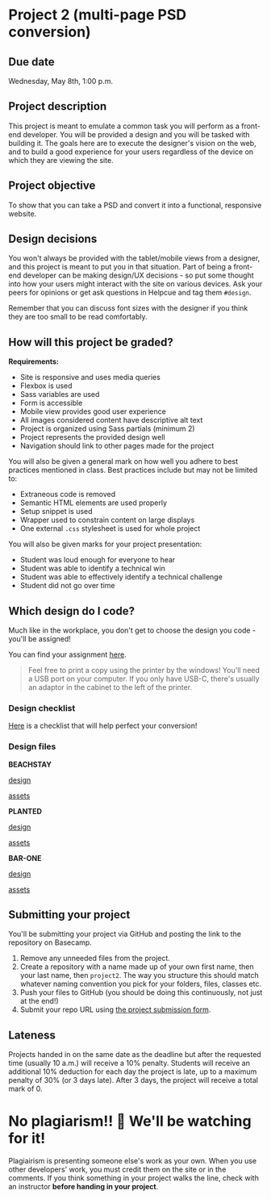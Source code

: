 # Project 2 (multi-page PSD conversion)
## Due date
Wednesday, May 8th, 1:00 p.m.

## Project description
This project is meant to emulate a common task you will perform as a front-end developer. You will be provided a design and you will be tasked with building it. The goals here are to execute the designer's vision on the web, and to build a good experience for your users regardless of the device on which they are viewing the site.

## Project objective
To show that you can take a PSD and convert it into a functional, responsive website.

## Design decisions
You won't always be provided with the tablet/mobile views from a designer, and this project is meant to put you in that situation. Part of being a front-end developer can be making design/UX decisions - so put some thought into how your users might interact with the site on various devices. Ask your peers for opinions or get ask questions in Helpcue and tag them `#design`. 

Remember that you can discuss font sizes with the designer if you think they are too small to be read comfortably.

## How will this project be graded?

**Requirements:**
* Site is responsive and uses media queries
* Flexbox is used
* Sass variables are used
* Form is accessible
* Mobile view provides good user experience
* All images considered content have descriptive alt text
* Project is organized using Sass partials (minimum 2)
* Project represents the provided design well
* Navigation should link to other pages made for the project

You will also be given a general mark on how well you adhere to best practices mentioned in class. Best practices include but may not be limited to:
* Extraneous code is removed
* Semantic HTML elements are used properly
* Setup snippet is used    
* Wrapper used to constrain content on large displays
* One external `.css` stylesheet is used for whole project

You will also be given marks for your project presentation:
* Student was loud enough for everyone to hear
* Student was able to identify a technical win
* Student was able to effectively identify a technical challenge
* Student did not go over time

## Which design do I code?
Much like in the workplace, you don't get to choose the design you code - you'll be assigned! 

You can find your assignment [here]().

> Feel free to print a copy using the printer by the windows! You'll need a USB port on your computer. If you only have USB-C, there's usually an adaptor in the cabinet to the left of the printer.

### Design checklist
[Here](https://docs.google.com/document/u/1/d/17GYf0CfvD8Mdt4fXXH_03Hc-L-y9V3xLSbO5AIfdK54/edit?usp=sharing) is a checklist that will help perfect your conversion!

### Design files

**BEACHSTAY**

[design](https://scene.zeplin.io/project/5c50b7cac990febefb25d600)

[assets](https://hychalknotes.s3.amazonaws.com/beach-final-images.zip)


**PLANTED**

[design](https://scene.zeplin.io/project/5c50b079d28a5a6b7aa52283)

[assets](https://hychalknotes.s3.amazonaws.com/planted-final-assets.zip)


**BAR-ONE** 

[design](https://scene.zeplin.io/project/5c50a5955ab596bf49dd1275)

[assets](https://hychalknotes.s3.amazonaws.com/bar-final-assets.zip)
## Submitting your project
You'll be submitting your project via GitHub and posting the link to the repository on Basecamp.

1. Remove any unneeded files from the project.
1. Create a repository with a name made up of your own first name, then your last name, then `project2`. The way you structure this should match whatever naming convention you pick for your folders, files, classes etc.
1. Push your files to GitHub (you should be doing this continuously, not just at the end!)
1. Submit your repo URL using [the project submission form](https://forms.gle/FQuAaNeSpbTqbwTT8).

## Lateness
Projects handed in on the same date as the deadline but after the requested time (usually 10 a.m.) will receive a 10% penalty. Students will receive an additional 10% deduction for each day the project is late, up to a maximum penalty of 30% (or 3 days late). After 3 days, the project will receive a total mark of 0.

# No plagiarism!! 👀 We'll be watching for it!
Plagiairism is presenting someone else's work as your own. When you use other developers' work, you must credit them on the site or in the comments. If you think something in your project walks the line, check with an instructor **before handing in your project**.